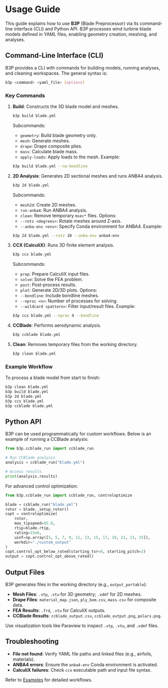 # Usage Guide

This guide explains how to use **B3P** (Blade Preprocessor) via its command-line interface (CLI) and Python API. B3P processes wind turbine blade models defined in YAML files, enabling geometry creation, meshing, and analyses.

## Command-Line Interface (CLI)

B3P provides a CLI with commands for building models, running analyses, and cleaning workspaces. The general syntax is:

```bash
b3p <command> <yaml_file> [options]
```

### Key Commands

1. **Build**: Constructs the 3D blade model and meshes.
   ```bash
   b3p build blade.yml
   ```
   Subcommands:
   - `geometry`: Build blade geometry only.
   - `mesh`: Generate meshes.
   - `drape`: Drape composite plies.
   - `mass`: Calculate blade mass.
   - `apply-loads`: Apply loads to the mesh.
   Example:
   ```bash
   b3p build blade.yml --no-bondline
   ```

2. **2D Analysis**: Generates 2D sectional meshes and runs ANBA4 analysis.
   ```bash
   b3p 2d blade.yml
   ```
   Subcommands:
   - `mesh2d`: Create 2D meshes.
   - `run-anba4`: Run ANBA4 analysis.
   - `clean`: Remove temporary `msec*` files.
   Options:
   - `--rotz <degrees>`: Rotate meshes around Z-axis.
   - `--anba-env <env>`: Specify Conda environment for ANBA4.
   Example:
   ```bash
   b3p 2d blade.yml --rotz 10 --anba-env anba4-env
   ```

3. **CCX (CalculiX)**: Runs 3D finite element analysis.
   ```bash
   b3p ccx blade.yml
   ```
   Subcommands:
   - `prep`: Prepare CalculiX input files.
   - `solve`: Solve the FEA problem.
   - `post`: Post-process results.
   - `plot`: Generate 2D/3D plots.
   Options:
   - `--bondline`: Include bondline meshes.
   - `--nproc <n>`: Number of processes for solving.
   - `--wildcard <pattern>`: Filter input/result files.
   Example:
   ```bash
   b3p ccx blade.yml --nproc 4 --bondline
   ```

4. **CCBlade**: Performs aerodynamic analysis.
   ```bash
   b3p ccblade blade.yml
   ```

5. **Clean**: Removes temporary files from the working directory.
   ```bash
   b3p clean blade.yml
   ```

### Example Workflow

To process a blade model from start to finish:

```bash
b3p clean blade.yml
b3p build blade.yml
b3p 2d blade.yml
b3p ccx blade.yml
b3p ccblade blade.yml
```

## Python API

B3P can be used programmatically for custom workflows. Below is an example of running a CCBlade analysis:

```python
from b3p.ccblade_run import ccblade_run

# Run CCBlade analysis
analysis = ccblade_run("blade.yml")

# Access results
print(analysis.results)
```

For advanced control optimization:

```python
from b3p.ccblade_run import ccblade_run, controloptimize

blade = ccblade_run("blade.yml")
rotor = blade._setup_rotor()
copt = controloptimize(
    rotor,
    max_tipspeed=95.0,
    rtip=blade.rtip,
    rating=15e6,
    uinf=np.array([3, 5, 7, 9, 11, 13, 15, 17, 19, 21, 23, 25]),
    workdir="./custom_output"
)
copt.control_opt_below_rated(starting_tsr=8, starting_pitch=2)
output = copt.control_opt_above_rated()
```

## Output Files

B3P generates files in the working directory (e.g., `output_portable`):
- **Mesh Files**: `.vtp`, `.vtu` for 3D geometry; `.xdmf` for 2D meshes.
- **Drape Files**: `material_map.json`, `ply_bom.csv`, `mass.csv` for composite data.
- **FEA Results**: `.frd`, `.vtu` for CalculiX outputs.
- **CCBlade Results**: `ccblade_output.csv`, `ccblade_output.png`, `polars.png`.

Use visualization tools like Paraview to inspect `.vtp`, `.vtu`, and `.xdmf` files.

## Troubleshooting

- **File not found**: Verify YAML file paths and linked files (e.g., airfoils, materials).
- **ANBA4 errors**: Ensure the `anba4-env` Conda environment is activated.
- **CalculiX failures**: Check `ccx` executable path and input file syntax.

Refer to [Examples](examples/blade_test.md) for detailed workflows.

